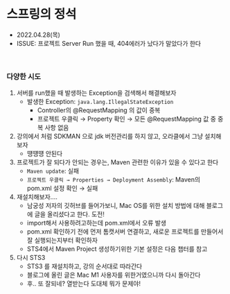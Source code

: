 # 스프링의 정석
- 2022.04.28(목)
- ISSUE: 프로젝트 Server Run 했을 때, 404에러가 났다가 말았다가 한다

<br>

### 다양한 시도
1. 서버를 run했을 때 발생하는 Exception을 검색해서 해결해보자
	- 발생한 Exception: `java.lang.IllegalStateException`
		- Controller의 @RequestMapping 의 값이 중복
		- 프로젝트 우클릭 → Property 확인 → 모든 @RequestMapping 값 중 중복 사항 없음
2. 강의에서 처럼 SDKMAN 으로 jdk 버전관리를 하지 않고, 오라클에서 그냥 설치해보자
	- 떙떙떙 안된다
3. 프로젝트가 잘 되다가 안되는 경우는, Maven 관련한 이유가 있을 수 있다고 한다
	- `Maven update`: 실패
	- `프로젝트 우클릭 → Properties → Deployment Assembly`: Maven의 pom.xml 설정 확인 → 실패
4. 재설치해보자.... 
	- 남궁성 저자의 깃허브를 들어가보니, Mac OS를 위한 설치 방법에 대해 블로그에 글을 올리셨다고 한다. 도전!
	- import해서 사용하려고하는데 pom.xml에서 오류 발생 
	- pom.xml 확인하기 전에 먼저 톰캣서버 연결하고, 새로운 프로젝트를 만들어서 잘 실행되는지부터 확인하자
	- STS4에서 Maven Project 생성하기위한 기본 설정은 다음 챕터를 참고
5. 다시 STS3
	- STS3 를 재설치하고, 강의 순서대로 따라간다
	- 블로그에 올린 글은 Mac M1 사용자를 위한거였으니까 다시 돌아간다
	- 후.. 또 잘되네? 열받는다 도대체 뭐가 문제야!